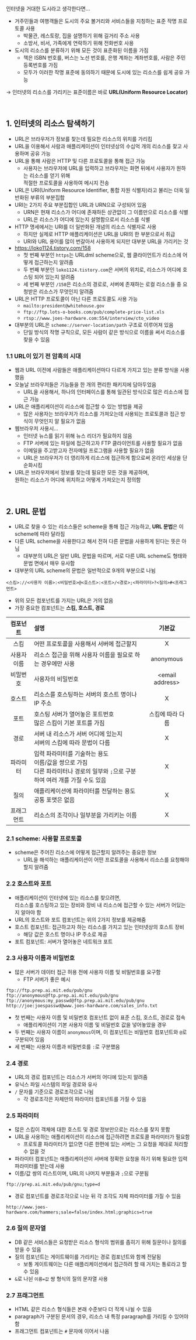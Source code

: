 인터넷을 거대한 도시라고 생각한다면...

- 거주민들과 여행객들은 도시의 주요 볼거리와 서비스들을 지칭하는 표준 작명 프로토콜 사용
  - 박물관, 레스토랑, 집을 설명하기 위해 길거리 주소 사용
  - 소방서, 비서, 가족에게 연락하기 위해 전화번호 사용
- 도시의 리소스를 분류하기 위해 모든 것이 표준화된 이름을 가짐
  - 책은 ISBN 번호를, 버스는 노선 번호를, 은행 계좌는 계좌번호를, 사람은 주민등록번호를 가짐
  - 모두가 이러한 작명 표준에 동의하기 때문에 도시에 있는 리소스를 쉽게 공유 가능

→ 인터넷의 리소스를 가리키는 표준이름은 바로 **URL(Uniform Resource Locator)**

<br>

## 1. 인터넷의 리소스 탐색하기

- URL은 브라우저가 정보를 찾는데 필요한 리소스의 위치를 가리킴
- URL을 이용해서 사람과 애플리케이션이 인터넷상의 수십억 개의 리소스를 찾고 사용하며 공유 가능
- URL을 통해 사람은 HTTP 및 다른 프로토콜을 통해 접근 가능
  - 사용자는 브라우저에 URL을 입력하고 브라우저는 화면 뒤에서 사용자가 원하는 리소스를 얻기 위해<br>적절한 프로토콜을 사용하여 메시지 전송
- URL은 URI(Uniform Resource Identifier, 통합 자원 식별자)라고 불리는 더욱 일반화된 부류의 부분집합
- URI는 2가지 주요 부분집합인 URL과 URN으로 구성되어 있음
  - URN은 현재 리소스가 어디에 존재하든 상관없이 그 이름만으로 리소스를 식별
  - URL은 리소스가 어디에 있는지 설명함으로서 리소스를 식별
- HTTP 명세에서는 URI를 더 일반화된 개념의 리소스 식별자로 사용
  - 하지만 실제로 HTTP 애플리케이션은 URL을 URI의 한 부분으로서 취급
  - URI와 URL 용어를 많이 번갈아서 사용하게 되지만 대부분 URL을 가리키는 것
- https://loko1124.tistory.com/158
  - 첫 번째 부분인 `https`는 URLdml scheme으로, 웹 클라이언트가 리소스에 어떻게 접근하는지 알려줌
  - 두 번째 부분인 `loko1124.tistory.com`은 서버의 위치로, 리소스가 어디에 호스팅 되어 있는지 알려줌
  - 세 번째 부분인 `/158`은 리소스의 경로로, 서버에 존재하는 로컬 리소스들 중 요청받은 리소스가 무엇인지 알려줌
- URL은 HTTP 프로토콜이 아닌 다른 프로토콜도 사용 가능
  - `mailto:president@whitehouse.gov`
  - `ftp://ftp.lots-o-books.com/pub/complete-price-list.xls`
  - `rtsp://www.joes-hardware.com:554/interview/cto_video`
- 대부분의 URL은 `scheme://server-location/path` 구조로 이루어져 있음
  - 단일 방식의 작명 규칙으로, 모든 사람이 같은 방식으로 이름을 써서 리소스를 찾을 수 있음

### 1.1 URL이 있기 전 암흑의 시대

- 웹과 URL 이전에 사람들은 애플리케이션마다 다르게 가지고 있는 분류 방식을 사용했음
- 오늘날 브라우저들은 기능들을 한 개의 편리한 패키지에 담아두었음
  - URL을 사용해서, 하나의 인터페이스를 통해 일관된 방식으로 많은 리소스에 접근 가능
- URL은 애플리케이션이 리소스에 접근할 수 있는 방법을 제공
  - 많은 사용자는 브라우저가 리소스를 가져오는데 사용되는 프로토콜과 접근 방식이 무엇인지 알 필요가 없음
- 웹브라우저 사용시...
  - 인터넷 뉴스를 읽기 위해 뉴스 리더가 필요하지 않음
  - FTP 서버에 있는 파일에 접근하고자 FTP 클라이언트를 사용할 필요가 없음
  - 이메일을 주고받고자 전자메일 프로그램을 사용할 필요가 없음
  - URL은 브라우저가 더 영리하게 리소스에 접근하게 함으로써 온라인 세상을 단순화시킴
- URL은 브라우저에서 정보를 찾는데 필요한 모든 것을 제공하며,<br>원하는 리소스가 어디에 위치하고 어떻게 가져오는지 정의함

<br>

## 2. URL 문법

- URL로 찾을 수 있는 리소스들은 scheme을 통해 접근 가능하고, **URL 문법**은 이 scheme에 따라 달라짐
- 다른 URL scheme을 사용한다고 해서 전혀 다른 문법을 사용하게 된다는 뜻은 아님
  - 대부분의 URL은 일반 URL 문법을 따르며, 서로 다른 URL scheme도 형태와 문법 면에서 매우 유사함
- 대부분의 URL scheme의 문법은 일반적으로 9개의 부분으로 나뉨

```
<스킴>://<사용자 이름>:<비밀번호>@<호스트>:<포트>/<경로>;<파라미터>?<질의>#<프래그먼트>
```

- 위의 모든 컴포넌트를 가지는 URL은 거의 없음
- 가장 중요한 컴포넌트는 **스킴, 호스트, 경로**

|  컴포넌트   | 설명                                                                                                                              |      기본값      |
| :---------: | :-------------------------------------------------------------------------------------------------------------------------------- | :--------------: |
|    스킴     | 어떤 프로토콜을 사용해서 서버에 접근할지                                                                                          |        X         |
| 사용자 이름 | 리소스 접근을 위해 사용자 이름을 필요로 하는 경우에만 사용                                                                        |    anonymous     |
|  비밀번호   | 사용자의 비밀번호                                                                                                                 | \<email address> |
|   호스트    | 리소스를 호스팅하는 서버의 호스트 명이나 IP 주소                                                                                  |        X         |
|    포트     | 호스팅 서버가 열어놓은 포트번호<br>많은 스킴이 기본 포트를 가짐                                                                   | 스킴에 따라 다름 |
|    경로     | 서버 내 리소스가 서버 어디에 있는지<br>서버의 스킴에 따라 문법이 다름                                                             |        X         |
|  파라미터   | 입력 파라미터를 기술하는 용도<br>이름/값을 쌍으로 가짐<br>다른 파라미터나 경로의 일부와 `;`으로 구분하여 여러 개를 가질 수도 있음 |        X         |
|    질의     | 애플리케이션에 파라미터를 전달하는 용도<br>공통 포맷은 없음                                                                       |        X         |
| 프래그먼트  | 리소스의 조각이나 일부분을 가리키는 이름                                                                                          |        X         |

### 2.1 scheme: 사용할 프로토콜

- scheme은 주어진 리소스에 어떻게 접근할지 알려주는 중요한 정보
  - URL을 해석하는 애플리케이션이 어떤 프로토콜을 사용해서 리소스를 요청해야 할지 알려줌

### 2.2 호스트와 포트

- 애플리케이션이 인터넷에 있는 리소스를 찾으려면,<br>리소스를 호스팅하고 있는 장비와 장비 내 리소스에 접근할 수 있는 서버가 어딨는지 알아야 함
- URL의 호스트와 포트 컴포넌트는 위의 2가지 정보를 제공해줌
- 호스트 컴포넌트: 접근하고자 하는 리소스를 가지고 있는 인터넷상의 호스트 장비
  - 해당 값은 호스트 명이나 IP 주소로 제공
- 포트 컴포넌트: 서버가 열어놓은 네트워크 포트

### 2.3 사용자 이름과 비밀번호

- 많은 서버가 데이터 접근 허용 전에 사용자 이름 및 비밀번호를 요구함
  - FTP 서버가 좋은 예시

```
ftp://ftp.prep.ai.mit.edu/pub/gnu
ftp://anonymous@ftp.prep.ai.mit.edu/pub/gnu
ftp://anonymous:my_passwd@ftp.prep.ai.mit.edu/pub/gnu
http://joe:joespasswd@www.joes-hardware.com/sales_info.txt
```

- 첫 번째는 사용자 이름 및 비밀번호 컴포넌트 없이 표준 스킴, 호스트, 경로로 접속
  - 애플리케이션이 기본 사용자 이름 및 비밀번호 값을 넣어놓았을 경우
- 두 번째는 사용자 이름이 `anonymous`이며, 이 컴포넌트는 비밀번호 컴포넌트와 `@`로 구분되어 있음
- 세 번째는 사용자 이름과 비밀번호를 `:`로 구분했음

### 2.4 경로

- URL의 경로 컴포넌트는 리소스가 서버의 어디에 있는지 알려줌
- 유닉스 파일 시스템의 파일 경로와 유사
- `/` 문자를 기준으로 경로조각으로 나뉨
  - 각 경로조각은 자체만의 파라미터 컴포넌트를 가질 수 있음

### 2.5 파라미터

- 많은 스킴이 객체에 대한 호스트 및 경로 정보만으로는 리소스를 찾지 못함
- URL을 사용하는 애플리케이션이 리소스에 접근하려면 프로토콜 파라미터가 필요함
  - 프로토콜 파라미터가 없으면 다른 한편에 있는 서버는 그 요청을 제대로 처리할 수 없을 것
- 파라미터 컴포넌트는 애플리케이션이 서버에 정확한 요청을 하기 위해 필요한 입력 파라미터를 받는데 사용
- 이름/값 쌍의 리스트이며, URL의 나머지 부분들과 `;`으로 구분됨

```
ftp://prep.ai.mit.edu/pub/gnu;type=d
```

- 경로 컴포넌트를 경로조각으로 나눈 뒤 각 조각도 자체 파라미터를 가질 수 있음

```
http://www.joes-hardware.com/hammers;sale=false/index.html;graphics=true
```

### 2.6 질의 문자열

- DB 같은 서비스들은 요청받은 리소스 형식의 범위를 좁히기 위해 질문이나 질의를 받을 수 있음
- 질의 컴포넌트는 게이트웨이를 가리키는 경로 컴포넌트와 함께 전달됨
  - 보통 게이트웨이는 다른 애플리케이션에서 접근하려 할 때 거치는 통로라고 할 수 있음
- `&`로 나뉜 `이름=값` 쌍 형식의 질의 문자열 사용

### 2.7 프래그먼트

- HTML 같은 리소스 형식들은 본래 수준보다 더 작게 나뉠 수 있음
- paragraph가 구분된 문서의 경우, 리소스 내 특정 paragraph를 가리킬 수 있어야 함
- 프래그먼트 컴포넌트는 `#` 문자에 이어서 나옴
